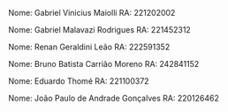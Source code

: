 Nome: Gabriel Vinicius Maiolli
RA: 221202002

Nome: Gabriel Malavazi Rodrigues
RA: 221452312

Nome: Renan Geraldini Leão
RA: 222591352

Nome: Bruno Batista Carrião Moreno
RA: 242841152

Nome: Eduardo Thomé
RA: 221100372

Nome: João Paulo de Andrade Gonçalves
RA: 220126462


